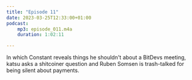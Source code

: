 ```yaml
---
title: "Episode 11"
date: 2023-03-25T12:33:00+01:00
podcast:
    mp3: episode_011.m4a
    duration: 1:02:11

---
```

In which Constant reveals things he shouldn't about a BitDevs meeting, katsu asks a shitcoiner question and Ruben Somsen is trash-talked for being silent about payments.